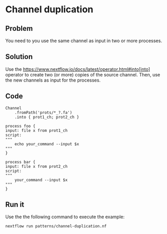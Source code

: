 # Channel duplication   

## Problem 

You need to you use the same channel as input in two or more processes.

## Solution

Use the https://www.nextflow.io/docs/latest/operator.html#into[into] operator to create two (or more) copies of the source channel. Then, use the new channels as input for the processes. 

## Code 


    Channel
        .fromPath('prots/*_?.fa')
        .into { prot1_ch; prot2_ch }

    process foo {
    input: file x from prot1_ch
    script: 
    """
        echo your_command --input $x
    """
    }    

    process bar {
    input: file x from prot2_ch
    script: 
    """
        your_command --input $x
    """
    }    

## Run it

Use the the following command to execute the example:

    nextflow run patterns/channel-duplication.nf
